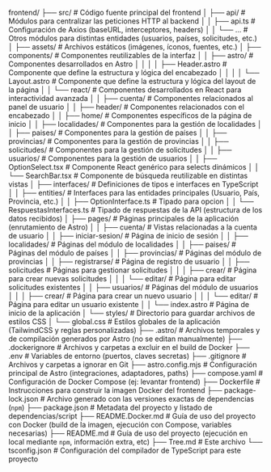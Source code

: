 frontend/
├── src/                                # Código fuente principal del frontend
│   ├── api/                            # Módulos para centralizar las peticiones HTTP al backend
│   │   ├── api.ts                      # Configuración de Axios (baseURL, interceptores, headers)
│   │   └── ...                         # Otros módulos para distintas entidades (usuarios, países, solicitudes, etc.)
│   ├── assets/                         # Archivos estáticos (imágenes, íconos, fuentes, etc.)
│   ├── components/                     # Componentes reutilizables de la interfaz
│   │   ├── astro/                      # Componentes desarrollados en Astro
│   │   │   │   ├── Header.astro        # Componente que define la estructura y lógica del encabezado
│   │   │   │   └── Layout.astro        # Componente que define la estructura y lógica del layout de la página
│   │   └── react/                      # Componentes desarrollados en React para interactividad avanzada
│   │       ├── cuenta/                 # Componentes relacionados al panel de usuario
│   │       ├── header/                 # Componentes relacionados con el encabezado
│   │       ├── home/                   # Componentes específicos de la página de inicio
│   │       ├── localidades/            # Componentes para la gestión de localidades
│   │       ├── paises/                 # Componentes para la gestión de países
│   │       ├── provincias/             # Componentes para la gestión de provincias
│   │       ├── solicitudes/            # Componentes para la gestión de solicitudes
│   │       ├── usuarios/               # Componentes para la gestión de usuarios
│   │       ├── OptionSelect.tsx        # Componente React genérico para selects dinámicos
│   │       └── SearchBar.tsx           # Componente de búsqueda reutilizable en distintas vistas
│   ├── interfaces/                     # Definiciones de tipos e interfaces en TypeScript
│   │   ├── entities/                   # Interfaces para las entidades principales (Usuario, País, Provincia, etc.)
│   │   ├── OptionInterface.ts          # Tipado para opcion
│   │   └── RespuestasInterfaces.ts     # Tipado de respuestas de la API (estructura de los datos recibidos)
│   ├── pages/                          # Páginas principales de la aplicación (enrutamiento de Astro)
│   │   ├── cuenta/                     # Vistas relacionadas a la cuenta de usuario
│   │   ├── iniciar-sesion/             # Página de inicio de sesión
│   │   ├── localidades/                # Páginas del módulo de localidades
│   │   ├── paises/                     # Páginas del módulo de países
│   │   ├── provincias/                 # Páginas del módulo de provincias
│   │   ├── registrarse/                # Página de registro de usuario
│   │   ├── solicitudes                 # Páginas para gestionar solicitudes
│   │   │   ├── crear/                  # Página para crear nuevas solicitudes
│   │   │   └── editar/                 # Página para editar solicitudes existentes
│   │   ├── usuarios/                   # Páginas del módulo de usuarios
│   │   │   ├── crear/                  # Página para crear un nuevo usuario
│   │   │   └── editar/                 # Página para editar un usuario existente
│   │   └── index.astro                 # Página de inicio de la aplicación
│   └── styles/                         # Directorio para guardar archivos de estilos CSS
│       └── global.css                  # Estilos globales de la aplicación (TailwindCSS y reglas personalizadas)
├── .astro/                             # Archivos temporales y de compilación generados por Astro (no se editan manualmente)
├── .dockerignore                       # Archivos y carpetas a excluir en el build de Docker
├── .env                                # Variables de entorno (puertos, claves secretas)
├── .gitignore                          # Archivos y carpetas a ignorar en Git
├── astro.config.mjs                    # Configuración principal de Astro (integraciones, adaptadores, paths)
├── compose.yaml                        # Configuración de Docker Compose (ej: levantar frontend)
├── Dockerfile                          # Instrucciones para construir la imagen Docker del frontend
├── package-lock.json                   # Archivo generado con las versiones exactas de dependencias (`npm`)
├── package.json                        # Metadata del proyecto y listado de dependencias/script
├── README.Docker.md                    # Guía de uso del proyecto con Docker (build de la imagen, ejecución con Compose, variables necesarias)
├── README.md                           # Guía de uso del proyecto (ejecución en local mediante `npm`, información extra, etc)
├── Tree.md                             # Este archivo
└── tsconfig.json                       # Configuración del compilador de TypeScript para este proyecto